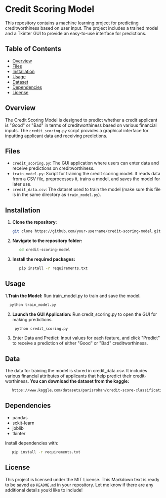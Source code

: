 # Credit Scoring Model

This repository contains a machine learning project for predicting creditworthiness based on user input. The project includes a trained model and a Tkinter GUI to provide an easy-to-use interface for predictions.

## Table of Contents
- [Overview](#overview)
- [Files](#files)
- [Installation](#installation)
- [Usage](#usage)
- [Dataset](#dataset)
- [Dependencies](#dependencies)
- [License](#license)

## Overview
The Credit Scoring Model is designed to predict whether a credit applicant is "Good" or "Bad" in terms of creditworthiness based on various financial inputs. The `credit_scoring.py` script provides a graphical interface for inputting applicant data and receiving predictions.

## Files
- `credit_scoring.py`: The GUI application where users can enter data and receive predictions on creditworthiness.
- `train_model.py`: Script for training the credit scoring model. It reads data from a CSV file, preprocesses it, trains a model, and saves the model for later use.
- `credit_data.csv`: The dataset used to train the model (make sure this file is in the same directory as `train_model.py`).

## Installation
1. **Clone the repository:**

    ```bash
   git clone https://github.com/your-username/credit-scoring-model.git
    ```
    
3. **Navigate to the repository folder:**

   ```bash
      cd credit-scoring-model
   ```
5. **Install the required packages:**

    ```bash
       pip install -r requirements.txt
    ```
##  Usage 

1.**Train the Model:** Run train_model.py to train and save the model.
   
   ```bash
     python train_model.py
   ```

2. **Launch the GUI Application:** Run credit_scoring.py to open the GUI for making predictions.
    ```bash
     python credit_scoring.py
    ```

4. Enter Data and Predict: Input values for each feature, and click "Predict" to receive a prediction of either "Good" or "Bad" creditworthiness.

## Data
   The data for training the model is stored in credit_data.csv. It includes various financial attributes of applicants that help predict their credit-worthiness.
    **You can download the dataset from the kaggle:**
   ```bash
      https://www.kaggle.com/datasets/parisrohan/credit-score-classification   
   ```
## Dependencies
- pandas
- sckit-learn
- joblib
- tkinter

Install dependencies with:
  
  ```bash
     pip install -r requirements.txt
  ```
##  License
This project is licensed under the MIT License.
This Markdown text is ready to be saved as `README.md` in your repository. Let me know if there are any additional details you’d like to include!
